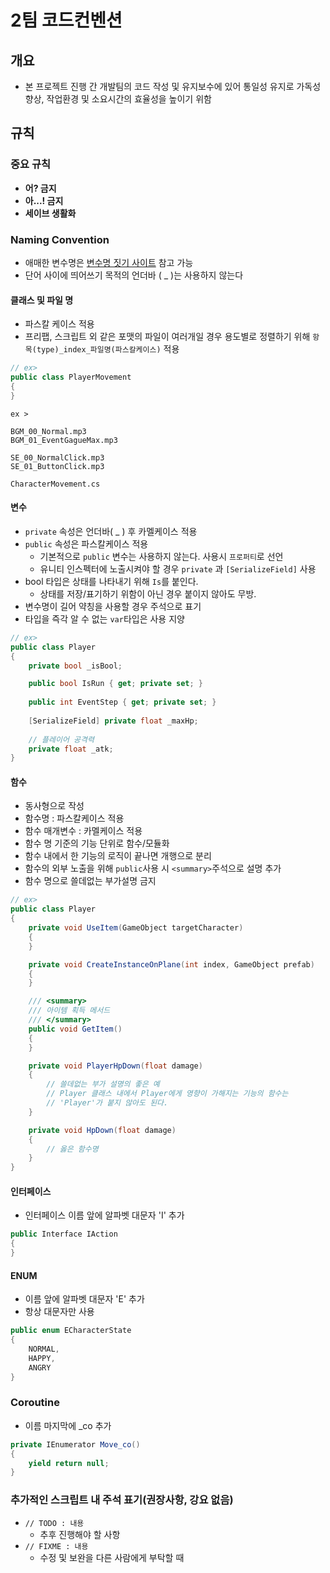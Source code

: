 # 2팀 코드컨벤션

## 개요
- 본 프로젝트 진행 간 개발팀의 코드 작성 및 유지보수에 있어 통일성 유지로 가독성 향상, 작업환경 및 소요시간의 효율성을 높이기 위함

## 규칙

### 중요 규칙
- **어? 금지**
- **아...! 금지**
- **세이브 생활화**

### Naming Convention
- 애매한 변수명은 [변수명 짓기 사이트](https://www.curioustore.com/#!/) 참고 가능
- 단어 사이에 띄어쓰기 목적의 언더바 ( _ )는 사용하지 않는다

#### 클래스 및 파일 명
- 파스칼 케이스 적용
- 프리팹, 스크립트 외 같은 포맷의 파일이 여러개일 경우 용도별로 정렬하기 위해 `항목(type)_index_파일명(파스칼케이스)` 적용

```cs
// ex>
public class PlayerMovement
{
}
```

```
ex >

BGM_00_Normal.mp3
BGM_01_EventGagueMax.mp3

SE_00_NormalClick.mp3
SE_01_ButtonClick.mp3

CharacterMovement.cs
```

#### 변수
- `private` 속성은 언더바( _ ) 후 카멜케이스 적용
- `public` 속성은 파스칼케이스 적용
  - 기본적으로 `public` 변수는 사용하지 않는다. 사용시 `프로퍼티`로 선언
  - 유니티 인스펙터에 노출시켜야 할 경우 `private` 과 `[SerializeField]` 사용
- bool 타입은 상태를 나타내기 위해 `Is`를 붙인다.
  - 상태를 저장/표기하기 위함이 아닌 경우 붙이지 않아도 무방.
- 변수명이 길어 약칭을 사용할 경우 주석으로 표기
- 타입을 즉각 알 수 없는 `var`타입은 사용 지양

```cs
// ex>
public class Player
{
    private bool _isBool;

    public bool IsRun { get; private set; }
    
    public int EventStep { get; private set; }
    
    [SerializeField] private float _maxHp;
    
    // 플레이어 공격력
    private float _atk;
}
```

#### 함수
- 동사형으로 작성
- 함수명 : 파스칼케이스 적용
- 함수 매개변수 : 카멜케이스 적용
- 함수 명 기준의 기능 단위로 함수/모듈화
- 함수 내에서 한 기능의 로직이 끝나면 개행으로 분리
- 함수의 외부 노출을 위해 `public`사용 시 `<summary>`주석으로 설명 추가
- 함수 명으로 쓸데없는 부가설명 금지

```cs
// ex>
public class Player
{
    private void UseItem(GameObject targetCharacter)
    {
    }

    private void CreateInstanceOnPlane(int index, GameObject prefab)
    {
    }

    /// <summary>
    /// 아이템 획득 메서드
    /// </summary>
    public void GetItem()
    {
    }

    private void PlayerHpDown(float damage)
    {
        // 쓸데없는 부가 설명의 좋은 예
        // Player 클래스 내에서 Player에게 영향이 가해지는 기능의 함수는
        // 'Player'가 붙지 않아도 된다.
    }

    private void HpDown(float damage)
    {
        // 옳은 함수명
    }
}
```

#### 인터페이스
- 인터페이스 이름 앞에 알파벳 대문자 'I' 추가

```cs
public Interface IAction
{
}
```

#### ENUM
- 이름 앞에 알파벳 대문자 'E' 추가
- 항상 대문자만 사용

```cs
public enum ECharacterState
{
    NORMAL,
    HAPPY,
    ANGRY
}
```
### Coroutine
- 이름 마지막에 _co 추가

```cs
private IEnumerator Move_co()
{
    yield return null;
}
```


### 추가적인 스크립트 내 주석 표기(권장사항, 강요 없음)
- `// TODO : 내용`
  - 추후 진행해야 할 사항
- `// FIXME : 내용`
  - 수정 및 보완을 다른 사람에게 부탁할 때


